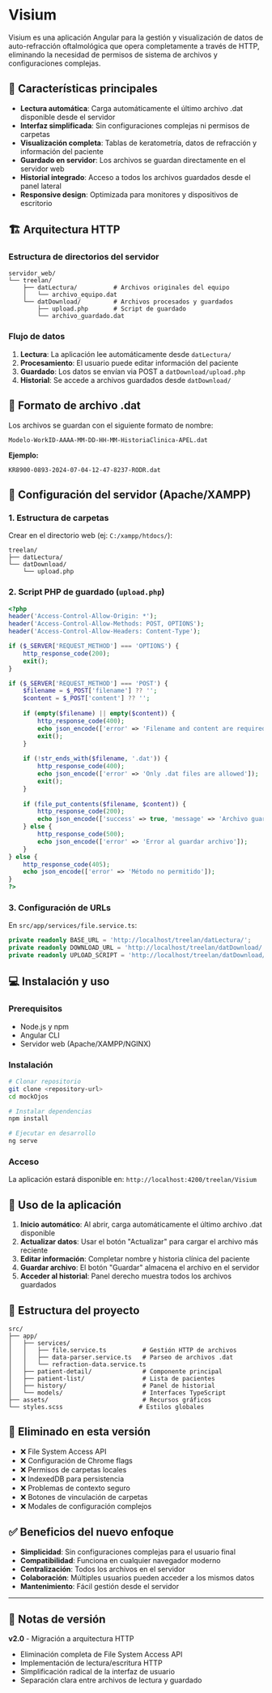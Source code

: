 # Visium

Visium es una aplicación Angular para la gestión y visualización de datos de auto-refracción oftalmológica que opera completamente a través de HTTP, eliminando la necesidad de permisos de sistema de archivos y configuraciones complejas.

## 🚀 Características principales

- **Lectura automática**: Carga automáticamente el último archivo .dat disponible desde el servidor
- **Interfaz simplificada**: Sin configuraciones complejas ni permisos de carpetas
- **Visualización completa**: Tablas de keratometría, datos de refracción y información del paciente
- **Guardado en servidor**: Los archivos se guardan directamente en el servidor web
- **Historial integrado**: Acceso a todos los archivos guardados desde el panel lateral
- **Responsive design**: Optimizada para monitores y dispositivos de escritorio

## 🏗️ Arquitectura HTTP

### Estructura de directorios del servidor
```
servidor_web/
└── treelan/
    ├── datLectura/          # Archivos originales del equipo
    │   └── archivo_equipo.dat
    └── datDownload/         # Archivos procesados y guardados
        ├── upload.php       # Script de guardado
        └── archivo_guardado.dat
```

### Flujo de datos
1. **Lectura**: La aplicación lee automáticamente desde `datLectura/`
2. **Procesamiento**: El usuario puede editar información del paciente
3. **Guardado**: Los datos se envían via POST a `datDownload/upload.php`
4. **Historial**: Se accede a archivos guardados desde `datDownload/`

## 📁 Formato de archivo .dat

Los archivos se guardan con el siguiente formato de nombre:
```
Modelo-WorkID-AAAA-MM-DD-HH-MM-HistoriaClinica-APEL.dat
```

**Ejemplo:**
```
KR8900-0893-2024-07-04-12-47-8237-RODR.dat
```

## 🔧 Configuración del servidor (Apache/XAMPP)

### 1. Estructura de carpetas
Crear en el directorio web (ej: `C:/xampp/htdocs/`):
```
treelan/
├── datLectura/
└── datDownload/
    └── upload.php
```

### 2. Script PHP de guardado (`upload.php`)
```php
<?php
header('Access-Control-Allow-Origin: *');
header('Access-Control-Allow-Methods: POST, OPTIONS');
header('Access-Control-Allow-Headers: Content-Type');

if ($_SERVER['REQUEST_METHOD'] === 'OPTIONS') {
    http_response_code(200);
    exit();
}

if ($_SERVER['REQUEST_METHOD'] === 'POST') {
    $filename = $_POST['filename'] ?? '';
    $content = $_POST['content'] ?? '';
    
    if (empty($filename) || empty($content)) {
        http_response_code(400);
        echo json_encode(['error' => 'Filename and content are required']);
        exit();
    }
    
    if (!str_ends_with($filename, '.dat')) {
        http_response_code(400);
        echo json_encode(['error' => 'Only .dat files are allowed']);
        exit();
    }
    
    if (file_put_contents($filename, $content)) {
        http_response_code(200);
        echo json_encode(['success' => true, 'message' => 'Archivo guardado exitosamente']);
    } else {
        http_response_code(500);
        echo json_encode(['error' => 'Error al guardar archivo']);
    }
} else {
    http_response_code(405);
    echo json_encode(['error' => 'Método no permitido']);
}
?>
```

### 3. Configuración de URLs
En `src/app/services/file.service.ts`:
```typescript
private readonly BASE_URL = 'http://localhost/treelan/datLectura/';
private readonly DOWNLOAD_URL = 'http://localhost/treelan/datDownload/';
private readonly UPLOAD_SCRIPT = 'http://localhost/treelan/datDownload/upload.php';
```

## 💻 Instalación y uso

### Prerequisitos
- Node.js y npm
- Angular CLI
- Servidor web (Apache/XAMPP/NGINX)

### Instalación
```bash
# Clonar repositorio
git clone <repository-url>
cd mockOjos

# Instalar dependencias
npm install

# Ejecutar en desarrollo
ng serve
```

### Acceso
La aplicación estará disponible en: `http://localhost:4200/treelan/Visium`

## 🎯 Uso de la aplicación

1. **Inicio automático**: Al abrir, carga automáticamente el último archivo .dat disponible
2. **Actualizar datos**: Usar el botón "Actualizar" para cargar el archivo más reciente
3. **Editar información**: Completar nombre y historia clínica del paciente
4. **Guardar archivo**: El botón "Guardar" almacena el archivo en el servidor
5. **Acceder al historial**: Panel derecho muestra todos los archivos guardados

## 🏢 Estructura del proyecto

```
src/
├── app/
│   ├── services/
│   │   ├── file.service.ts          # Gestión HTTP de archivos
│   │   ├── data-parser.service.ts   # Parseo de archivos .dat
│   │   └── refraction-data.service.ts
│   ├── patient-detail/              # Componente principal
│   ├── patient-list/                # Lista de pacientes
│   ├── history/                     # Panel de historial
│   └── models/                      # Interfaces TypeScript
├── assets/                          # Recursos gráficos
└── styles.scss                     # Estilos globales
```

## 🚫 Eliminado en esta versión

- ❌ File System Access API
- ❌ Configuración de Chrome flags
- ❌ Permisos de carpetas locales
- ❌ IndexedDB para persistencia
- ❌ Problemas de contexto seguro
- ❌ Botones de vinculación de carpetas
- ❌ Modales de configuración complejos

## ✅ Beneficios del nuevo enfoque

- **Simplicidad**: Sin configuraciones complejas para el usuario final
- **Compatibilidad**: Funciona en cualquier navegador moderno
- **Centralización**: Todos los archivos en el servidor
- **Colaboración**: Múltiples usuarios pueden acceder a los mismos datos
- **Mantenimiento**: Fácil gestión desde el servidor


---

## 📝 Notas de versión

**v2.0** - Migración a arquitectura HTTP
- Eliminación completa de File System Access API
- Implementación de lectura/escritura HTTP
- Simplificación radical de la interfaz de usuario
- Separación clara entre archivos de lectura y guardado


